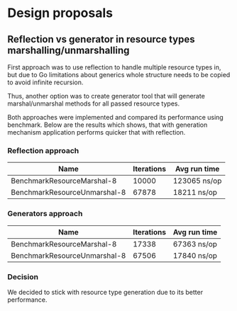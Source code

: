 # Design proposals

## Reflection vs generator in resource types marshalling/unmarshalling

First approach was to use reflection to handle multiple resource types in,
but due to Go limitations about generics whole structure needs to be copied
to avoid infinite recursion.

Thus, another option was to create generator tool that will generate
marshal/unmarshal methods for all passed resource types.

Both approaches were implemented and compared its performance using benchmark.
Below are the results which shows, that with generation mechanism application
performs quicker that with reflection.

### Reflection approach

| Name                         | Iterations | Avg run time |
| ---------------------------- | ---------- | ------------ |
| BenchmarkResourceMarshal-8   | 10000      | 123065 ns/op |
| BenchmarkResourceUnmarshal-8 | 67878      | 18211 ns/op  |

### Generators approach

| Name                         | Iterations | Avg run time |
| ---------------------------- | ---------- | ------------ |
| BenchmarkResourceMarshal-8   | 17338      | 67363 ns/op  |
| BenchmarkResourceUnmarshal-8 | 67506      | 17840 ns/op  |

### Decision

We decided to stick with resource type generation due to its better performance.
